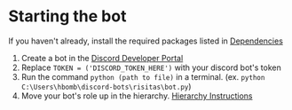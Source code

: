 # Starting the bot

If you haven't already, install the required packages listed in [Dependencies](docs/dependencies.md)

1. Create a bot in the [Discord Developer Portal](https://discord.com/developers/)
2. Replace `TOKEN = ('DISCORD_TOKEN_HERE')` with your discord bot's token
3. Run the command `python (path to file)` in a terminal. (ex. `python C:\Users\hbomb\discord-bots\risitas\bot.py`)
4. Move your bot's role up in the hierarchy. [Hierarchy Instructions](docs/hierarchy.md)
